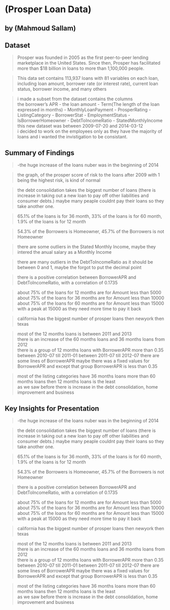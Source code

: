 # (Prosper Loan Data)
## by (Mahmoud Sallam)


## Dataset

> Prosper was founded in 2005 as the first peer-to-peer lending marketplace in the United States. Since then, Prosper has facilitated more than $18 billion in loans to more than 1,100,000 people.

>This data set contains 113,937 loans with 81 variables on each loan, including loan amount, borrower rate (or interest rate), current loan status, borrower income, and many others

>i made a subset from the dataset contains the columns  
the borrower’s APR - the loan amount - Term(The length of the loan expressed in months) - MonthlyLoanPayment - ProsperRating -  ListingCategory - BorrowerStat - EmploymentStatus - IsBorrowerHomeowner - DebtToIncomeRatio - StatedMonthlyIncome  
this new dataset was between 2009-07-20 and 2014-03-12   
i decided to work on the employees only as they have the majority of loans and i wanted the invistigation to be consistant.

## Summary of Findings

> -the huge increase of the loans nuber was in the beginning of 2014

>the graph, of the prosper score of risk to the loans after 2009 with 1 being the highest risk, is kind of normal  

>the debt consolidation takes the biggest number of loans (there is increase in taking out a new loan to pay off other liabilities and consumer debts.) maybe many peaple couldnt pay their loans so they take another one.

>65.1% of the loans is for 36 month, 33% of the loans is for 60 month, 1.9% of the loans is for 12 month

>54.3% of the Borrowers is Homeowner, 45.7% of the Borrowers is not Homeowner

>there are some outliers in the Stated Monthly Income, maybe they intered the anual salary as a Monthly Income

>there are many outliers in the DebtToIncomeRatio as it should be between 0 and 1, maybe the forgot to put the decimal point

>there is a positive correlation between BorrowerAPR and DebtToIncomeRatio, with a correlation of 0.1735

>about 75% of the loans for 12 months are for Amount less than 5000  
about 75% of the loans for 36 months are for Amount less than 10000  
about 75% of the loans for 60 months are for Amount less than 15000 with a peak at 15000 as they need more time to pay it back

>california has the biggest number of prosper loans then newyork then texas

>most of the 12 months loans is between 2011 and 2013  
there is an increase of the 60 months loans and 36 months loans from 2012  
there is a group of 12 months loans with BorrowerAPR more than 0.35 between 2010-07 till 2011-01 between 2011-07 till 2012-07 there are   some lines of BorrowerAPR maybe there was a fixed values for BorrowerAPR and except that group BorrowerAPR is less than 0.35

>most of the listing categories have 36 months loans more than 60 months loans then 12 months loans is the least  
as we saw before there is increase in the debt consolidation, home improvement and business

## Key Insights for Presentation

> -the huge increase of the loans nuber was in the beginning of 2014

>the debt consolidation takes the biggest number of loans (there is increase in taking out a new loan to pay off other liabilities and consumer debts.) maybe many peaple couldnt pay their loans so they take another one.

>65.1% of the loans is for 36 month, 33% of the loans is for 60 month, 1.9% of the loans is for 12 month

>54.3% of the Borrowers is Homeowner, 45.7% of the Borrowers is not Homeowner

>there is a positive correlation between BorrowerAPR and DebtToIncomeRatio, with a correlation of 0.1735

>about 75% of the loans for 12 months are for Amount less than 5000  
about 75% of the loans for 36 months are for Amount less than 10000  
about 75% of the loans for 60 months are for Amount less than 15000 with a peak at 15000 as they need more time to pay it back

>california has the biggest number of prosper loans then newyork then texas

>most of the 12 months loans is between 2011 and 2013  
there is an increase of the 60 months loans and 36 months loans from 2012  
there is a group of 12 months loans with BorrowerAPR more than 0.35 between 2010-07 till 2011-01 between 2011-07 till 2012-07 there are   some lines of BorrowerAPR maybe there was a fixed values for BorrowerAPR and except that group BorrowerAPR is less than 0.35

>most of the listing categories have 36 months loans more than 60 months loans then 12 months loans is the least  
as we saw before there is increase in the debt consolidation, home improvement and business